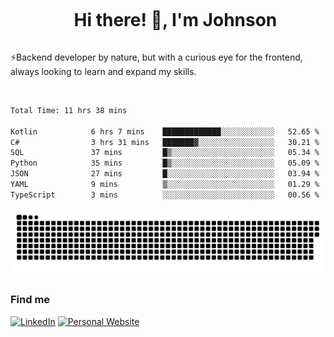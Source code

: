 <div id="user-content-toc">
  <ul align="center">
    <summary><h1 style="display: inline-block">Hi there! 👋, I'm Johnson</h1></summary>
  </ul>
</div>

⚡Backend developer by nature, but with a curious eye for the frontend, always looking to learn and expand my skills.

<br>


<!--START_SECTION:waka-->

```txt
Total Time: 11 hrs 38 mins

Kotlin            6 hrs 7 mins    █████████████░░░░░░░░░░░░   52.65 %
C#                3 hrs 31 mins   ███████▓░░░░░░░░░░░░░░░░░   30.21 %
SQL               37 mins         █▒░░░░░░░░░░░░░░░░░░░░░░░   05.34 %
Python            35 mins         █▒░░░░░░░░░░░░░░░░░░░░░░░   05.09 %
JSON              27 mins         █░░░░░░░░░░░░░░░░░░░░░░░░   03.94 %
YAML              9 mins          ▒░░░░░░░░░░░░░░░░░░░░░░░░   01.29 %
TypeScript        3 mins          ░░░░░░░░░░░░░░░░░░░░░░░░░   00.56 %
```

<!--END_SECTION:waka-->

<picture>
  <source  srcset="https://github.com/joshwambere/joshwambere/blob/output/github-contribution-grid-snake-dark.svg?palette=github-dark">
  <source  srcset="https://github.com/joshwambere/joshwambere/blob/output/github-contribution-grid-snake.svg">
  <img alt="github contribution grid snake animation" src="https://github.com/joshwambere/joshwambere/blob/output/github-contribution-grid-snake.svg">
</picture>

### Find me
<a href="https://www.linkedin.com/in/dusabe-johnson" target="_blank"><img src="https://img.shields.io/badge/LinkedIn-%230077B5.svg?&style=flat&logo=linkedin&logoColor=white" alt="LinkedIn"></a>
‎‎ [![Personal Website](https://img.shields.io/badge/visit-Johnsonis.me-blue)](https://johnsonis.me/)
